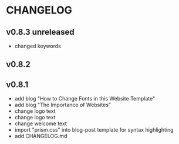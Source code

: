 # CHANGELOG

## v0.8.3 unreleased

+ changed keywords

## v0.8.2



## v0.8.1

+ add blog "How to Change Fonts in this Website Template"
+ add blog "The Importance of Websites"
+ change logo text
+ change logo text
+ change welcome text
+ import "prism.css" into blog-post template for syntax highlighting
+ add CHANGELOG.md